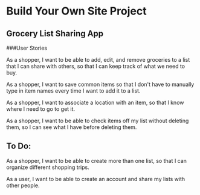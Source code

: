 Build Your Own Site Project
===========================

Grocery List Sharing App
------------------------

###User Stories

As a shopper, I want to be able to add, edit, and remove groceries to a list that I can share with others, so that I can keep track of what we need to buy.

As a shopper, I want to save common items so that I don't have to manually type in item names every time I want to add it to a list.

As a shopper, I want to associate a location with an item, so that I know where I need to go to get it.

As a shopper, I want to be able to check items off my list without deleting them, so I can see what I have before deleting them.

To Do:
------

As a shopper, I want to be able to create more than one list, so that I can organize different shopping trips.

As a user, I want to be able to create an account and share my lists with other people.
